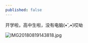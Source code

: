 ```yaml
---
published: false
---
```

开学啦，高中生啦，没有电脑(•̀˓◞•́)哎呦

![IMG20180819143818.jpg](https://i.loli.net/2018/08/19/5b79129bb9b92.jpg)